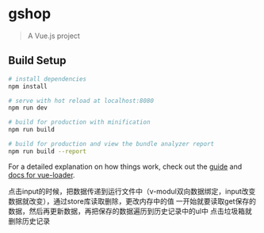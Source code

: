 # gshop

> A Vue.js project

## Build Setup

``` bash
# install dependencies
npm install

# serve with hot reload at localhost:8080
npm run dev

# build for production with minification
npm run build

# build for production and view the bundle analyzer report
npm run build --report
```

For a detailed explanation on how things work, check out the [guide](http://vuejs-templates.github.io/webpack/) and [docs for vue-loader](http://vuejs.github.io/vue-loader).

点击input的时候，把数据传递到运行文件中（v-modul双向数据绑定，input改变数据就改变），通过store库读取删除，更改内存中的值
一开始就要读取get保存的数据，然后再更新数据，再把保存的数据遍历到历史记录中的ul中
点击垃圾箱就删除历史记录
